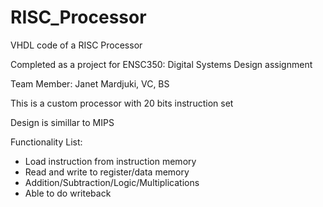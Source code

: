 # RISC_Processor
VHDL code of a RISC Processor


Completed as a project for ENSC350: Digital Systems Design assignment

Team Member: Janet Mardjuki, VC, BS

This is a custom processor with 20 bits instruction set

Design is simillar to MIPS

Functionality List:
- Load instruction from instruction memory
- Read and write to register/data memory
- Addition/Subtraction/Logic/Multiplications
- Able to do writeback

